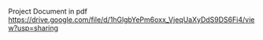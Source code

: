 Project Document in pdf
https://drive.google.com/file/d/1hGlgbYePm6oxx_VjeqUaXyDdS9DS6Fi4/view?usp=sharing
